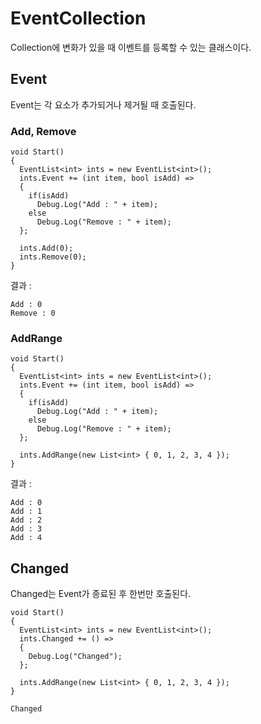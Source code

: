 # EventCollection

Collection에 변화가 있을 때 이벤트를 등록할 수 있는 클래스이다.


## Event

Event는 각 요소가 추가되거나 제거될 때 호출된다.

### Add, Remove

```
void Start()
{
  EventList<int> ints = new EventList<int>();
  ints.Event += (int item, bool isAdd) =>
  {
    if(isAdd)
      Debug.Log("Add : " + item);
    else
      Debug.Log("Remove : " + item);
  };

  ints.Add(0);
  ints.Remove(0);
}
```

결과 :

```
Add : 0
Remove : 0
```

### AddRange

```
void Start()
{
  EventList<int> ints = new EventList<int>();
  ints.Event += (int item, bool isAdd) =>
  {
    if(isAdd)
      Debug.Log("Add : " + item);
    else
      Debug.Log("Remove : " + item);
  };

  ints.AddRange(new List<int> { 0, 1, 2, 3, 4 });
}
```

결과 : 

```
Add : 0
Add : 1
Add : 2
Add : 3
Add : 4
```

## Changed

Changed는 Event가 종료된 후 한번만 호출된다.

```
void Start()
{
  EventList<int> ints = new EventList<int>();
  ints.Changed += () =>
  {
    Debug.Log("Changed");
  };

  ints.AddRange(new List<int> { 0, 1, 2, 3, 4 });
}
```

```
Changed
```
